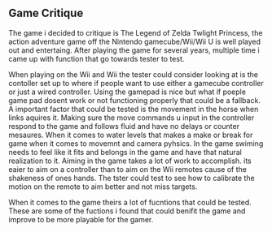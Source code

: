 ## Game Critique 

The game i decided to critique is The Legend of Zelda Twlight Princess, the action adventure game off the Nintendo gamecube/Wii/Wii U is well played out and entertaing. After playing the game for several years, multiple time i came up with function that go towards tester to test.

When playing on the Wii and Wii the tester could consider looking at is the contoller set up to where if people want to use either a gamecube controller or just a wired controller. Using the gamepad is nice but what if poeple game pad dosent work or not functioning properly that could be a fallback. A important factor that could be tested is the movement in the horse when links aquires it. Making sure the move commands u input in the controller respond to the game and follows fluid and have no delays or counter mesaures. When it comes to water levels that makes a make or break for game when it comes to movemnt and camera pyhsics. In the game swiming needs to feel like it fits and belongs in the game and have that natural realization to it. Aiming in the game takes a lot of work to accomplish. its eaier to aim on a controller than to aim on the Wii remotes cause of the shakeness of ones hands. The tster could test to see how to calibrate the motion on the remote to aim better and not miss targets.

When it comes to the game theirs a lot of fucntions that could be tested. These are some of the fuctions i found that could benifit the game and improve to be more playable for the gamer.
